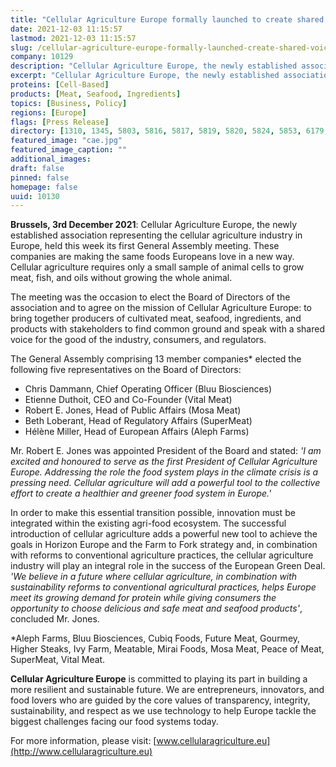 ```yaml
---
title: "Cellular Agriculture Europe formally launched to create shared voice for new cultivated meat, seafood and ingredient industry"
date: 2021-12-03 11:15:57
lastmod: 2021-12-03 11:15:57
slug: /cellular-agriculture-europe-formally-launched-create-shared-voice-new-cultivated-meat
company: 10129
description: "Cellular Agriculture Europe, the newly established association representing the cellular agriculture industry in Europe, held this week its first General Assembly meeting."
excerpt: "Cellular Agriculture Europe, the newly established association representing the cellular agriculture industry in Europe, held this week its first General Assembly meeting."
proteins: [Cell-Based]
products: [Meat, Seafood, Ingredients]
topics: [Business, Policy]
regions: [Europe]
flags: [Press Release]
directory: [1310, 1345, 5803, 5816, 5817, 5819, 5820, 5824, 5853, 6179, 7856, 9042, 10129]
featured_image: "cae.jpg"
featured_image_caption: ""
additional_images:
draft: false
pinned: false
homepage: false
uuid: 10130
---
```

**Brussels, 3rd December 2021**: Cellular Agriculture Europe, the newly
established association representing the cellular agriculture industry
in Europe, held this week its first General Assembly meeting. These
companies are making the same foods Europeans love in a new way.
Cellular agriculture requires only a small sample of animal cells to
grow meat, fish, and oils without growing the whole animal.

The meeting was the occasion to elect the Board of Directors of the
association and to agree on the mission of Cellular Agriculture Europe:
to bring together producers of cultivated meat, seafood, ingredients,
and products with stakeholders to find common ground and speak with a
shared voice for the good of the industry, consumers, and regulators.

The General Assembly comprising 13 member companies\* elected the
following five representatives on the Board of Directors:

-   Chris Dammann, Chief Operating Officer (Bluu Biosciences)
-   Etienne Duthoit, CEO and Co-Founder (Vital Meat)
-   Robert E. Jones, Head of Public Affairs (Mosa Meat)
-   Beth Loberant, Head of Regulatory Affairs (SuperMeat)
-   Hélène Miller, Head of European Affairs (Aleph Farms)

Mr. Robert E. Jones was appointed President of the Board and stated: *'I
am excited and honoured to serve as the first President of Cellular
Agriculture Europe. Addressing the role the food system plays in the
climate crisis is a pressing need. Cellular agriculture will add a
powerful tool to the collective effort to create a healthier and greener
food system in Europe.'*

In order to make this essential transition possible, innovation must be
integrated within the existing agri-food ecosystem. The successful
introduction of cellular agriculture adds a powerful new tool to achieve
the goals in Horizon Europe and the Farm to Fork strategy and, in
combination with reforms to conventional agriculture practices, the
cellular agriculture industry will play an integral role in the success
of the European Green Deal. *'We believe in a future where cellular
agriculture, in combination with sustainability reforms to conventional
agricultural practices, helps Europe meet its growing demand for protein
while giving consumers the opportunity to choose delicious and safe meat
and seafood products'*, concluded Mr. Jones.

\*Aleph Farms, Bluu Biosciences, Cubiq Foods, Future Meat, Gourmey,
Higher Steaks, Ivy Farm, Meatable, Mirai Foods, Mosa Meat, Peace of
Meat, SuperMeat, Vital Meat.

**Cellular Agriculture Europe** is committed to playing its part in
building a more resilient and sustainable future. We are entrepreneurs,
innovators, and food lovers who are guided by the core values of
transparency, integrity, sustainability, and respect as we use
technology to help Europe tackle the biggest challenges facing our food
systems today.

For more information, please visit:
[www.cellularagriculture.eu](http://www.cellularagriculture.eu)
